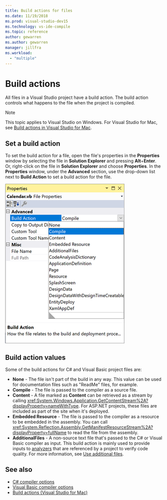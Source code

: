 ```yaml
---
title: Build actions for files
ms.date: 11/19/2018
ms.prod: visual-studio-dev15
ms.technology: vs-ide-compile
ms.topic: reference
author: gewarren
ms.author: gewarren
manager: jillfra
ms.workload:
  - "multiple"
---
```

# Build actions

All files in a Visual Studio project have a build action. The build action controls what happens to the file when the project is compiled.

> [!NOTE]
> This topic applies to Visual Studio on Windows. For Visual Studio for Mac, see [Build actions in Visual Studio for Mac](/visualstudio/mac/build-actions).

## Set a build action

To set the build action for a file, open the file's properties in the **Properties** window by selecting the file in **Solution Explorer** and pressing **Alt**+**Enter**. Or, right-click on the file in **Solution Explorer** and choose **Properties**. In the **Properties** window, under the **Advanced** section, use the drop-down list next to **Build Action** to set a build action for the file.

![Build actions for a file in Visual Studio](media/build-actions.png)

## Build action values

Some of the build actions for C# and Visual Basic project files are:

* **None** - The file isn't part of the build in any way. This value can be used for documentation files such as "ReadMe" files, for example.
* **Compile** - The file is passed to the compiler as a source file.
* **Content** - A file marked as **Content** can be retrieved as a stream by calling <xref:System.Windows.Application.GetContentStream%2A?displayProperty=nameWithType>. For ASP.NET projects, these files are included as part of the site when it's deployed.
* **Embedded Resource** - The file is passed to the compiler as a resource to be embedded in the assembly. You can call <xref:System.Reflection.Assembly.GetManifestResourceStream%2A?displayProperty=fullName> to read the file from the assembly.
* **AdditionalFiles** - A non-source text file that's passed to the C# or Visual Basic compiler as input. This build action is mainly used to provide inputs to [analyzers](../code-quality/roslyn-analyzers-overview.md) that are referenced by a project to verify code quality. For more information, see [Use additional files](https://github.com/dotnet/roslyn/blob/master/docs/analyzers/Using%20Additional%20Files.md).

## See also

- [C# compiler options](/dotnet/csharp/language-reference/compiler-options/listed-alphabetically)
- [Visual Basic compiler options](/dotnet/visual-basic/reference/command-line-compiler/compiler-options-listed-alphabetically)
- [Build actions (Visual Studio for Mac)](/visualstudio/mac/build-actions)